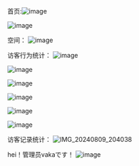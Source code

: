 首页:![image](https://github.com/user-attachments/assets/4d45b289-3ed2-4318-a372-3e90f69376af)

![image](https://github.com/user-attachments/assets/2ae6360b-2543-468d-ab3f-3ee56faa9acf)

空间：
![image](https://github.com/user-attachments/assets/a70ae7be-40bb-443e-9d22-f7fb906e84ea)

访客行为统计：
![image](https://github.com/user-attachments/assets/4ec3b5d5-31d0-44a4-b77c-079e0e76fccb)

![image](https://github.com/user-attachments/assets/c1bc008a-02bf-461a-bcaf-86ca6e201738)

![image](https://github.com/user-attachments/assets/c160e534-cd64-42b0-96df-5edc4ff460f1)

![image](https://github.com/user-attachments/assets/406ad01a-dfed-4b97-a4fd-012360f38145)

![image](https://github.com/user-attachments/assets/9d846f92-ef6b-48ff-8580-0a01f11dfdef)

![image](https://github.com/user-attachments/assets/2b58a453-759c-4793-82fa-e0f68042d6fd)

访客记录统计：
![IMG_20240809_204038](https://github.com/user-attachments/assets/9f3c3b7f-0d0f-4fcf-a8a5-d7e3d733c2bf)

hei！管理员vakaです！
![image](https://github.com/user-attachments/assets/89c9b6fc-b50d-4966-9574-1d139abb17cf)

